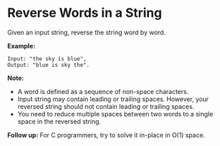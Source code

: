 # Reverse Words in a String

Given an input string, reverse the string word by word.

__Example:__

```
Input: "the sky is blue",
Output: "blue is sky the".
```

__Note:__

- A word is defined as a sequence of non-space characters.
- Input string may contain leading or trailing spaces. However, your reversed string should not contain leading or trailing spaces.
- You need to reduce multiple spaces between two words to a single space in the reversed string.

__Follow up:__ For C programmers, try to solve it in-place in O(1) space.
